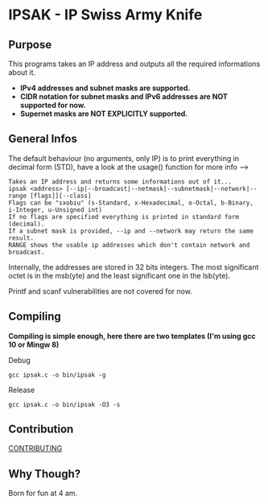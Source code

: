 # IPSAK - IP Swiss Army Knife

## Purpose
This programs takes an IP address and outputs all the required informations about it.
* **IPv4 addresses and subnet masks are supported.**
* **CIDR notation for subnet masks and IPv6 addresses are NOT supported for now.**
* **Supernet masks are NOT EXPLICITLY supported.**

## General Infos
The default behaviour (no arguments, only IP) is to print everything in decimal form (STD),
have a look at the usage() function for more info -->
```
Takes an IP address and returns some informations out of it...
ipsak <address> [--ip|--broadcast|--netmask|--subnetmask|--network|--range [flags]][--class]
Flags can be "sxobiu" (s-Standard, x-Hexadecimal, o-Octal, b-Binary, i-Integer, u-Unsigned int)
If no flags are specified everything is printed in standard form (decimal).
If a subnet mask is provided, --ip and --network may return the same result.
RANGE shows the usable ip addresses which don't contain network and broadcast.
```

Internally, the addresses are stored in 32 bits integers.
The most significant octet is in the msb(yte) and the least significant one in the lsb(yte).

Printf and scanf vulnerabilities are not covered for now.

## Compiling
**Compiling is simple enough, here there are two templates (I'm using gcc 10 or Mingw 8)**

Debug
```
gcc ipsak.c -o bin/ipsak -g
```
Release
```
gcc ipsak.c -o bin/ipsak -O3 -s
```

## Contribution
[CONTRIBUTING](./CONTRIBUTING.md)

## Why Though?
Born for fun at 4 am.
